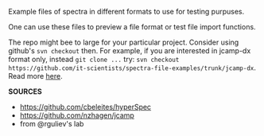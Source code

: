 Example files of spectra in different formats to use for testing purpuses.

One can use these files to preview a file format or test file import functions.

The repo might bee to large for your particular project. Consider using github's `svn checkout` then. For example, if you are interested in jcamp-dx format only, instead `git clone ...` try: `svn checkout https://github.com/it-scientists/spectra-file-examples/trunk/jcamp-dx`. Read more [here](https://stackoverflow.com/a/55673018/5055891).

**SOURCES**
- https://github.com/cbeleites/hyperSpec
- https://github.com/nzhagen/jcamp
- from @rguliev's lab
